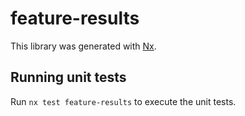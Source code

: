 # feature-results

This library was generated with [Nx](https://nx.dev).

## Running unit tests

Run `nx test feature-results` to execute the unit tests.
